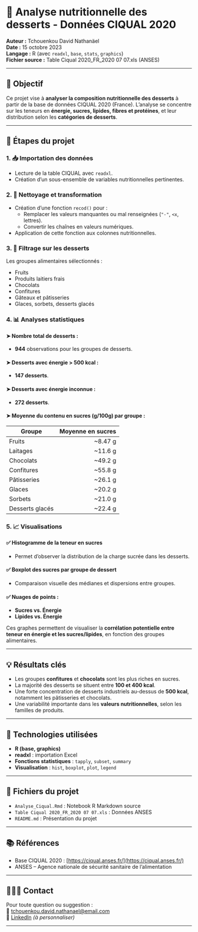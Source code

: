 # 🍰 Analyse nutritionnelle des desserts - Données CIQUAL 2020

**Auteur :** Tchouenkou David Nathanäel  
**Date :** 15 octobre 2023  
**Langage :** R (avec `readxl`, `base`, `stats`, `graphics`)  
**Fichier source :** Table Ciqual 2020_FR_2020 07 07.xls (ANSES)

---

## 📌 Objectif

Ce projet vise à **analyser la composition nutritionnelle des desserts** à partir de la base de données CIQUAL 2020 (France). L’analyse se concentre sur les teneurs en **énergie, sucres, lipides, fibres et protéines**, et leur distribution selon les **catégories de desserts**.

---

## 🧰 Étapes du projet

### 1. 📥 Importation des données

- Lecture de la table CIQUAL avec `readxl`.
- Création d’un sous-ensemble de variables nutritionnelles pertinentes.

### 2. 🧹 Nettoyage et transformation

- Création d’une fonction `recod()` pour :
  - Remplacer les valeurs manquantes ou mal renseignées (`"-"`, `<x`, lettres).
  - Convertir les chaînes en valeurs numériques.
- Application de cette fonction aux colonnes nutritionnelles.

### 3. 🍮 Filtrage sur les **desserts**

Les groupes alimentaires sélectionnés :
- Fruits
- Produits laitiers frais
- Chocolats
- Confitures
- Gâteaux et pâtisseries
- Glaces, sorbets, desserts glacés

### 4. 📊 Analyses statistiques

#### ➤ Nombre total de desserts :
- **944** observations pour les groupes de desserts.

#### ➤ Desserts avec **énergie > 500 kcal** :
- **147 desserts**.

#### ➤ Desserts avec **énergie inconnue** :
- **272 desserts**.

#### ➤ Moyenne du contenu en **sucres (g/100g)** par groupe :

| Groupe            | Moyenne en sucres |
|-------------------|------------------:|
| Fruits            |       ~8.47 g     |
| Laitages          |       ~11.6 g     |
| Chocolats         |       ~49.2 g     |
| Confitures        |       ~55.8 g     |
| Pâtisseries       |       ~26.1 g     |
| Glaces            |       ~20.2 g     |
| Sorbets           |       ~21.0 g     |
| Desserts glacés   |       ~22.4 g     |

### 5. 📈 Visualisations

#### ✅ Histogramme de la teneur en sucres

- Permet d’observer la distribution de la charge sucrée dans les desserts.

#### ✅ Boxplot des sucres par groupe de dessert

- Comparaison visuelle des médianes et dispersions entre groupes.

#### ✅ Nuages de points :

- **Sucres vs. Énergie**
- **Lipides vs. Énergie**

Ces graphes permettent de visualiser la **corrélation potentielle entre teneur en énergie et les sucres/lipides**, en fonction des groupes alimentaires.

---

## 💡 Résultats clés

- Les groupes **confitures** et **chocolats** sont les plus riches en sucres.
- La majorité des desserts se situent entre **100 et 400 kcal**.
- Une forte concentration de desserts industriels au-dessus de **500 kcal**, notamment les pâtisseries et chocolats.
- Une variabilité importante dans les **valeurs nutritionnelles**, selon les familles de produits.

---

## 🧪 Technologies utilisées

- **R (base, graphics)**
- **readxl** : importation Excel
- **Fonctions statistiques** : `tapply`, `subset`, `summary`
- **Visualisation** : `hist`, `boxplot`, `plot`, `legend`

---

## 📁 Fichiers du projet

- `Analyse_Ciqual.Rmd` : Notebook R Markdown source
- `Table Ciqual 2020_FR_2020 07 07.xls` : Données ANSES
- `README.md` : Présentation du projet

---

## 📚 Références

- Base CIQUAL 2020 : [https://ciqual.anses.fr/](https://ciqual.anses.fr/)
- ANSES – Agence nationale de sécurité sanitaire de l’alimentation

---

## 🙋🏽‍♂️ Contact

Pour toute question ou suggestion :  
📧 tchouenkou.david.nathanael@email.com  
🔗 [LinkedIn](https://www.linkedin.com/in/tonprofil) *(à personnaliser)*

---

